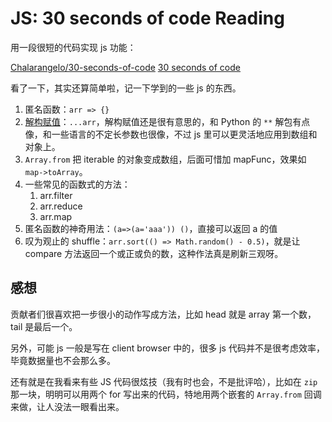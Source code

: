 # JS: 30 seconds of code Reading

用一段很短的代码实现 js 功能：

[Chalarangelo/30-seconds-of-code](https://github.com/Chalarangelo/30-seconds-of-code)
[ 30 seconds of code](https://chalarangelo.github.io/30-seconds-of-code/)

看了一下，其实还算简单啦，记一下学到的一些 js 的东西。

1. 匿名函数：`arr => {}`
2. [解构赋值](https://developer.mozilla.org/en-US/docs/Web/JavaScript/Reference/Operators/Destructuring_assignment)：`...arr`，解构赋值还是很有意思的，和 Python 的 `**` 解包有点像，和一些语言的不定长参数也很像，不过 js 里可以更灵活地应用到数组和对象上。
3. `Array.from` 把 iterable 的对象变成数组，后面可惜加 mapFunc，效果如 `map->toArray`。
4. 一些常见的函数式的方法：
   1. arr.filter
   2. arr.reduce
   3. arr.map
5. 匿名函数的神奇用法：`(a=>(a='aaa')) ()`，直接可以返回 a 的值
6. 叹为观止的 shuffle：`arr.sort(() => Math.random() - 0.5)`，就是让 compare 方法返回一个或正或负的数，这种作法真是刷新三观呀。

## 感想

贡献者们很喜欢把一步很小的动作写成方法，比如 head 就是 array 第一个数，tail 是最后一个。

另外，可能 js 一般是写在 client browser 中的，很多 js 代码并不是很考虑效率，毕竟数据量也不会那么多。

还有就是在我看来有些 JS 代码很炫技（我有时也会，不是批评哈），比如在 `zip` 那一块，明明可以用两个 for 写出来的代码，特地用两个嵌套的 `Array.from` 回调来做，让人没法一眼看出来。